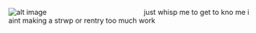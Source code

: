 ![alt image](https://files.catbox.moe/nw1ova.png)
               just whisp me to get to kno me i aint making a strwp or rentry too much work
